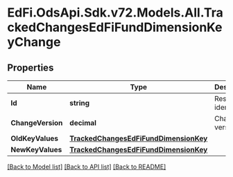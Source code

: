 # EdFi.OdsApi.Sdk.v72.Models.All.TrackedChangesEdFiFundDimensionKeyChange

## Properties

Name | Type | Description | Notes
------------ | ------------- | ------------- | -------------
**Id** | **string** | Resource identifier | [optional] 
**ChangeVersion** | **decimal** | Change version | [optional] 
**OldKeyValues** | [**TrackedChangesEdFiFundDimensionKey**](TrackedChangesEdFiFundDimensionKey.md) |  | [optional] 
**NewKeyValues** | [**TrackedChangesEdFiFundDimensionKey**](TrackedChangesEdFiFundDimensionKey.md) |  | [optional] 

[[Back to Model list]](../../README.md#documentation-for-models) [[Back to API list]](../../README.md#documentation-for-api-endpoints) [[Back to README]](../../README.md)

